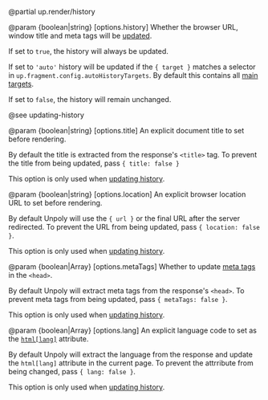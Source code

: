 @partial up.render/history

@param {boolean|string} [options.history]
  Whether the browser URL, window title and meta tags will be [updated](/updating-history).

  If set to `true`, the history will always be updated.

  If set to `'auto'` history will be updated if the `{ target }` matches
  a selector in `up.fragment.config.autoHistoryTargets`. By default this contains all
  [main targets](/main).

  If set to `false`, the history will remain unchanged.

  @see updating-history

@param {boolean|string} [options.title]
  An explicit document title to set before rendering.

  By default the title is extracted from the response's `<title>` tag.
  To prevent the title from being updated, pass `{ title: false }`

  This option is only used when [updating history](#options.history).

@param {boolean|string} [options.location]
  An explicit browser location URL to set before rendering.

  By default Unpoly will use the `{ url }` or the final URL after the server redirected.
  To prevent the URL from being updated, pass `{ location: false }`.

  This option is only used when [updating history](#options.history).

@param {boolean|Array<Element>} [options.metaTags]
  Whether to update [meta tags](/up-meta) in the `<head>`.

  By default Unpoly will extract meta tags from the response's `<head>`.
  To prevent meta tags from being updated, pass `{ metaTags: false }`.

  This option is only used when [updating history](#options.history).

@param {boolean|Array<Element>} [options.lang]
  An explicit language code to set as the [`html[lang]`](https://www.tpgi.com/using-the-html-lang-attribute/) attribute.

  By default Unpoly will extract the language from the response and update the `html[lang]`
  attribute in the current page.
  To prevent the attrribute from being changed, pass `{ lang: false }`.

  This option is only used when [updating history](#options.history).
